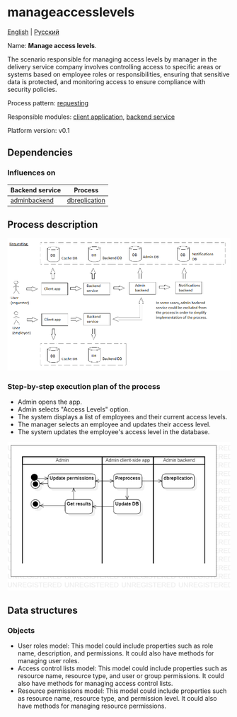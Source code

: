 # manageaccesslevels

[English](manageaccesslevels.md) | [Русский](manageaccesslevels.ru.md)

Name: **Manage access levels**.

The scenario responsible for managing access levels by manager in the delivery service company involves controlling access to specific areas or systems based on employee roles or responsibilities, ensuring that sensitive data is protected, and monitoring access to ensure compliance with security policies.

Process pattern: [requesting](../../processpatterns/requesting.md)

Responsible modules: [client application](../../frontend/adminclient.md), [backend service](../../backend/adminbackend.md)

Platform version: v0.1

## Dependencies

### Influences on

| Backend service | Process |
| --- | ---- |
| [adminbackend](../../backend/adminbackend.md) | [dbreplication](../admin/dbreplication.md) |

## Process description

![requesting_overall](../../img/processpatterns/requesting_overall.png)

### Step-by-step execution plan of the process

- Admin opens the app.
- Admin selects "Access Levels" option.
- The system displays a list of employees and their current access levels.
- The manager selects an employee and updates their access level.
- The system updates the employee's access level in the database.

![admin.managepermissions](../../img/activitydiagrams/admin.managepermissions.png)

## Data structures

### Objects 

- User roles model: This model could include properties such as role name, description, and permissions. It could also have methods for managing user roles.
- Access control lists model: This model could include properties such as resource name, resource type, and user or group permissions. It could also have methods for managing access control lists.
- Resource permissions model: This model could include properties such as resource name, resource type, and permission level. It could also have methods for managing resource permissions.
